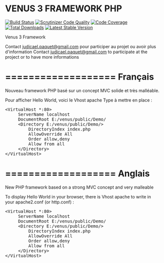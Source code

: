 VENUS 3 FRAMEWORK PHP
=====================

[![Build Status](https://travis-ci.org/las93/venus3.svg?branch=master)](https://travis-ci.org/las93/venus3)
[![Scrutinizer Code Quality](https://scrutinizer-ci.com/g/las93/venus3/badges/quality-score.png?b=master)](https://scrutinizer-ci.com/g/las93/venus3/?branch=master)
[![Code Coverage](https://scrutinizer-ci.com/g/las93/venus3/badges/coverage.png?b=master)](https://scrutinizer-ci.com/g/las93/venus3/?branch=master)
[![Total Downloads](https://poser.pugx.org/las93/venus3/downloads.svg)](https://packagist.org/packages/las93/venus3)
[![Latest Stable Version](https://poser.pugx.org/las93/venus3/v/stable.svg)](https://packagist.org/packages/las93/venus3)

Venus 3 Framework

Contact judicael.paquet@gmail.com pour participer au projet ou avoir plus d'information
Contact judicael.paquet@gmail.com to participate at the project or to have more informations

===================
Français
===================

Nouveau framework PHP basé sur un concept MVC solide et très malléable.

Pour afficher Hello World, voici le Vhost apache Type à mettre en place :

<pre>
&lt;VirtualHost *:80&gt;
     ServerName localhost
     DocumentRoot E:/venus/public/Demo/
     &lt;Directory E:/venus/public/Demo/&gt;
         DirectoryIndex index.php
         AllowOverride All
         Order allow,deny
         Allow from all
     &lt;/Directory&gt;
&lt;/VirtualHost&gt;
</pre>

===================
Anglais
===================

New PHP framework based on a strong MVC concept and very malleable

To display Hello World in your browser, there is Vhost apache to write in your apache2.conf (or http.conf) :

<pre>
&lt;VirtualHost *:80&gt;
     ServerName localhost
     DocumentRoot E:/venus/public/Demo/
     &lt;Directory E:/venus/public/Demo/&gt;
         DirectoryIndex index.php
         AllowOverride All
         Order allow,deny
         Allow from all
     &lt;/Directory&gt;
&lt;/VirtualHost&gt;
</pre>
